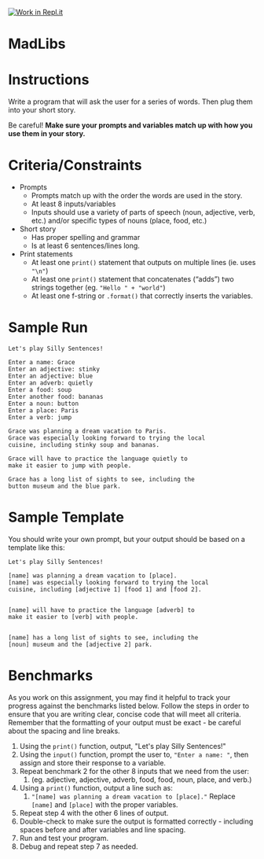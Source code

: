 [![Work in Repl.it](https://classroom.github.com/assets/work-in-replit-14baed9a392b3a25080506f3b7b6d57f295ec2978f6f33ec97e36a161684cbe9.svg)](https://classroom.github.com/online_ide?assignment_repo_id=3575301&assignment_repo_type=AssignmentRepo)
# MadLibs


# Instructions

Write a program that will ask the user for a series of words. Then plug them into your short story.

Be careful! **Make sure your prompts and variables match up with how you use them in your story.**


# Criteria/Constraints
*   Prompts
    *   Prompts match up with the order the words are used in the story.
    *   At least 8 inputs/variables
    *   Inputs should use a variety of parts of speech (noun, adjective, verb, etc.) and/or specific types of nouns (place, food, etc.)
*   Short story
    *   Has proper spelling and grammar
    *   Is at least 6 sentences/lines long.
*   Print statements
    *   At least one `print()` statement that outputs on multiple lines (ie. uses `"\n"`)
    *   At least one `print()` statement that concatenates (“adds”) two strings together (eg. `"Hello " + "world"`)
    *   At least one f-string or `.format()` that correctly inserts the variables.

# Sample Run

```
Let's play Silly Sentences!

Enter a name: Grace
Enter an adjective: stinky
Enter an adjective: blue
Enter an adverb: quietly
Enter a food: soup
Enter another food: bananas
Enter a noun: button
Enter a place: Paris
Enter a verb: jump

Grace was planning a dream vacation to Paris.
Grace was especially looking forward to trying the local
cuisine, including stinky soup and bananas.

Grace will have to practice the language quietly to
make it easier to jump with people.

Grace has a long list of sights to see, including the
button museum and the blue park.
```


# Sample Template

You should write your own prompt, but your output should be based on a template like this:

```
Let's play Silly Sentences!

[name] was planning a dream vacation to [place].
[name] was especially looking forward to trying the local
cuisine, including [adjective 1] [food 1] and [food 2].


[name] will have to practice the language [adverb] to
make it easier to [verb] with people.


[name] has a long list of sights to see, including the
[noun] museum and the [adjective 2] park.
```

# Benchmarks

As you work on this assignment, you may find it helpful to track your progress against the benchmarks listed below.  Follow the steps in order to ensure that you are writing clear, concise code that will meet all criteria.  Remember that the formatting of your output must be exact - be careful about the spacing and line breaks.


1. Using the `print()` function, output, "Let's play Silly Sentences!"  
2. Using the `input()` function, prompt the user to, `"Enter a name: "`, then assign and store their response to a variable.
3. Repeat benchmark 2 for the other 8 inputs that we need from the user:
   1. (eg. adjective, adjective, adverb, food, food, noun, place, and verb.)
4. Using a `print()` function, output a line such as:
   1. `"[name] was planning a dream vacation to [place]."` Replace `[name]` and `[place]` with the proper variables.
5. Repeat step 4 with the other 6 lines of output.
6. Double-check to make sure the output is formatted correctly - including spaces before and after variables and line spacing.
7. Run and test your program.
8. Debug and repeat step 7 as needed.
